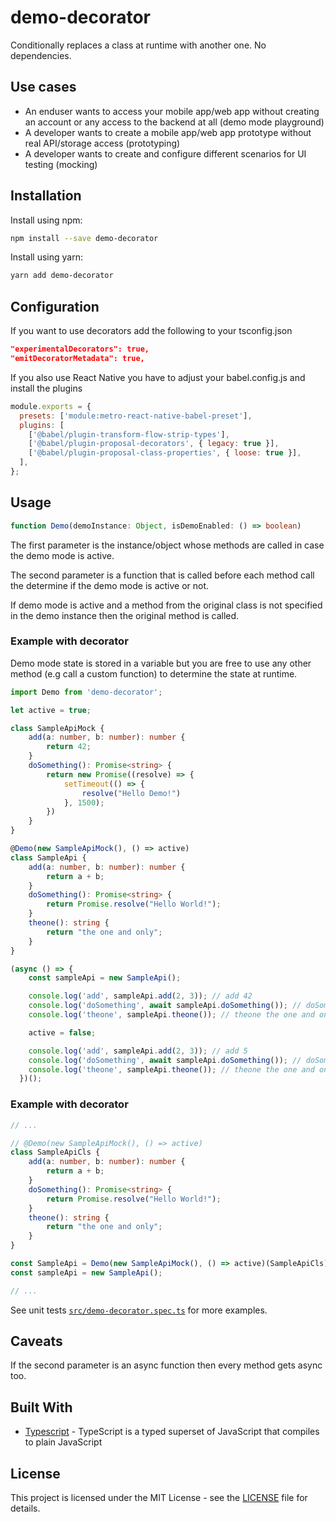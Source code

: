 # demo-decorator

Conditionally replaces a class at runtime with another one. No dependencies.

## Use cases

* An enduser wants to access your mobile app/web app without creating an account or any access to the backend at all (demo mode playground)
* A developer wants to create a mobile app/web app prototype without real API/storage access (prototyping)
* A developer wants to create and configure different scenarios for UI testing (mocking)

## Installation

Install using npm:

```sh
npm install --save demo-decorator
```

Install using yarn:

```sh
yarn add demo-decorator
```

## Configuration

If you want to use decorators add the following to your tsconfig.json

```json
"experimentalDecorators": true,
"emitDecoratorMetadata": true,
```

If you also use React Native you have to adjust your babel.config.js and install the plugins

```js
module.exports = {
  presets: ['module:metro-react-native-babel-preset'],
  plugins: [
    ['@babel/plugin-transform-flow-strip-types'],
    ['@babel/plugin-proposal-decorators', { legacy: true }],
    ['@babel/plugin-proposal-class-properties', { loose: true }],
  ],
};
```

## Usage

```ts
function Demo(demoInstance: Object, isDemoEnabled: () => boolean)
```

The first parameter is the instance/object whose methods are called in case the demo mode is active.

The second parameter is a function that is called before each method call the determine if the demo mode is active or not.

If demo mode is active and a method from the original class is not specified in the demo instance then the original method is called.

### Example with decorator

Demo mode state is stored in a variable but you are free to use any other method (e.g call a custom function) to determine the state at runtime.

```ts
import Demo from 'demo-decorator';

let active = true;

class SampleApiMock {
    add(a: number, b: number): number {
        return 42;
    }
    doSomething(): Promise<string> {
        return new Promise((resolve) => {
            setTimeout(() => {
                resolve("Hello Demo!")
            }, 1500);
        })
    }
}

@Demo(new SampleApiMock(), () => active)
class SampleApi {
    add(a: number, b: number): number {
        return a + b;
    }
    doSomething(): Promise<string> {
        return Promise.resolve("Hello World!");
    }
    theone(): string {
        return "the one and only";
    }
}

(async () => {
    const sampleApi = new SampleApi();

    console.log('add', sampleApi.add(2, 3)); // add 42
    console.log('doSomething', await sampleApi.doSomething()); // doSomething Hello Demo!
    console.log('theone', sampleApi.theone()); // theone the one and only

    active = false;

    console.log('add', sampleApi.add(2, 3)); // add 5
    console.log('doSomething', await sampleApi.doSomething()); // doSomething Hello World!
    console.log('theone', sampleApi.theone()); // theone the one and only
  })();
```

### Example with decorator

```ts
// ...

// @Demo(new SampleApiMock(), () => active)
class SampleApiCls {
    add(a: number, b: number): number {
        return a + b;
    }
    doSomething(): Promise<string> {
        return Promise.resolve("Hello World!");
    }
    theone(): string {
        return "the one and only";
    }
}

const SampleApi = Demo(new SampleApiMock(), () => active)(SampleApiCls);
const sampleApi = new SampleApi();

// ...
```

See unit tests [`src/demo-decorator.spec.ts`](src/demo-decorator.spec.ts) for more examples.

## Caveats

If the second parameter is an async function then every method gets async too.

## Built With

* [Typescript](https://www.typescriptlang.org/) - TypeScript is a typed superset of JavaScript that compiles to plain JavaScript

## License

This project is licensed under the MIT License - see the [LICENSE](LICENSE) file for details.
